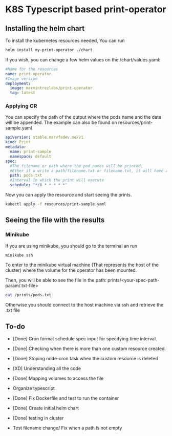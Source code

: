 # K8S Typescript based print-operator

## Installing the helm chart

To install the kubernetes resources needed,
You can run
```bash
helm install my-print-operator ./chart
```
If you wish, you can change a few helm values on the /chart/values.yaml:
```yaml
#Name for the resources
name: print-operator
#Image version
deployment:
  image: marvintrezlabs/print-operator
  tag: latest
```

### Applying CR
You can specify the path of the output where the pods name and the date will be appended.
The example can also be found on resources/print-sample.yaml
```yaml
apiVersion: stable.marvfadev.me/v1
kind: Print
metadata:
  name: print-sample
  namespace: default
spec:
  #The filename or path where the pod names will be printed. 
  #Ether if u write a path/filename.txt or filename.txt, it will have as a parent the /prints directory on the host machine.
  path: pods.txt
  #Interval in which the print will execute
  schedule: "*/8 * * * * *"
```
Now you can apply the resource and start seeing the prints.
```bash
kubectl apply -f resources/print-sample.yaml
```
## Seeing the file with the results
### Minikube
If you are using minikube, you should go to the terminal an run
```bash
minikube ssh
```
To enter to the minikube virtual machine (That represents the host of the cluster) where the volume for the operator has been mounted.

Then, you will be able to see the file in the path: prints/<your-spec-path-param/.txt-file>
```bash
cat /prints/pods.txt
```

Otherwise you should connect to the host machine via ssh and retrieve the .txt file

## To-do

- [Done] Cron format schedule spec input for specifying time interval.

- [Done] Checking when there is more than one custom resource created.

- [Done] Stoping node-cron task when the custom resource is deleted

- [XD] Understanding all the code

- [Done] Mapping volumes to access the file

- Organize typescript

- [Done] Fix Dockerfile and test to run the container

- [Done] Create initial helm chart

- [Done] testing in cluster

- Test filename change/ Fix when a path is not empty